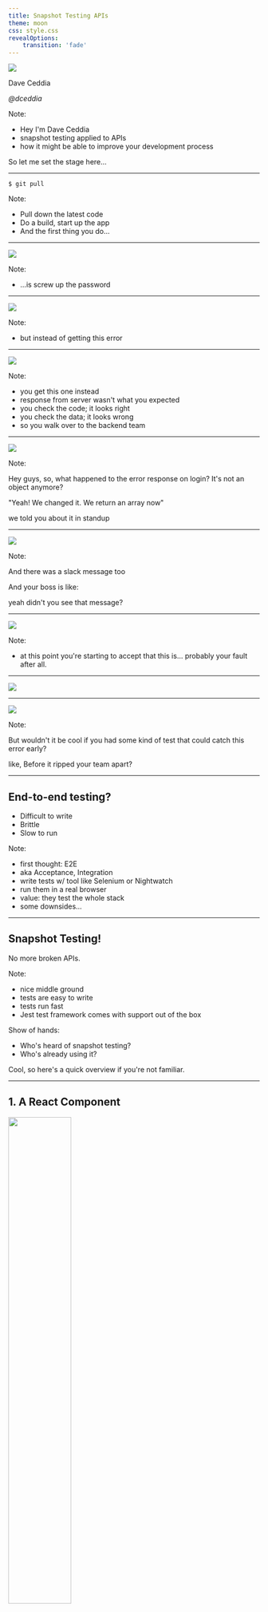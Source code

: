 ```yaml
---
title: Snapshot Testing APIs
theme: moon
css: style.css
revealOptions:
    transition: 'fade'
---
```


<img src="snapshot-testing-apis.jpg" class="plain"/>

Dave Ceddia

*@dceddia*

Note:

* Hey I'm Dave Ceddia
* snapshot testing applied to APIs
* how it might be able to improve your development process

So let me set the stage here...

---

`$ git pull`

Note:

* Pull down the latest code
* Do a build, start up the app
* And the first thing you do...

---

<img src="signin-form.png" class="plain"/>

Note:

* ...is screw up the password

---

<img src="signin-form-error.png" class="plain"/>

Note:

* but instead of getting this error

---

<img src="exception.png" />

Note:

* you get this one instead
* response from server wasn't what you expected
* you check the code; it looks right
* you check the data; it looks wrong
* so you walk over to the backend team

---

<img src="keep-calm.png" class="plain keep-calm"/>

Note:

Hey guys, so, what happened to the error response on login? It's not an object anymore?

"Yeah! We changed it. We return an array now"

we told you about it in standup

---

<img src="unamused.png" class="plain"/>


Note:

And there was a slack message too

And your boss is like:

yeah didn't you see that message?

---

<img src="lumbergh.jpg" class="lumbergh"/>

Note:

* at this point you're starting to accept that this is... probably your fault after all.

---

<img src="keep-calm-ui.png" class="plain keep-calm"/>

---

<img src="thinking-face.png" class="plain"/>

Note:

But wouldn't it be cool if you had some kind of test that could catch this error early?

like, Before it ripped your team apart?

---

## End-to-end testing?

<ul>
  <li class="fragment">Difficult to write</li>
  <li class="fragment">Brittle</li>
  <li class="fragment">Slow to run</li>
</ul>

Note:

* first thought: E2E
* aka Acceptance, Integration
* write tests w/ tool like Selenium or Nightwatch
* run them in a real browser
* value: they test the whole stack
* some downsides...

---

## Snapshot Testing!

No more broken APIs.

Note:

* nice middle ground
* tests are easy to write
* tests run fast
* Jest test framework comes with support out of the box

Show of hands:
- Who's heard of snapshot testing?
- Who's already using it?

Cool, so here's a quick overview if you're not familiar.

---

## 1. A React Component

<img src="list-component.png" class="plain" width="50%"/>

Note:

* start off with a React component
* simple one: a List that accepts items
* renders the items

---

## 2. A Test

<img src="list-test.png" class="plain" width="50%" />

Note:

* then, write a test
* renders the List with some test data
* expects the rendered component to match the snapshot on disk
* first run, there is NO snapshot on disk...

---

## 3. Writes a Snapshot

<img src="list-snapshot.png" class="plain" width="50%" />

Note:

* it writes out the snapshot
* test passes
* important: component should be correct before running the test!
* unless you're ok with some failures as you build out the component
* not TDD

---

## 4. Next run: Check the Snapshot

Note:

* snapshot gets checked into source control
* later test runs will compare against disk snapshot
* fail if snapshot doesn't match
* works ONCE, then KEEPS WORKING
* alerts you if broken

---

## Aside:

expect(...).toMatchSnapshot()

-----------

1. `npm install enzyme-to-json`

2. Add to package.json:

```json
"jest": {
	"snapshotSerializers": ["enzyme-to-json/serializer"]
}
```

Note:

* quick aside: toMatchSnapshot is not built into Jest
* (scroll back to usage slide)
* makes the tests a little easier to write
* easy to add

So snapshot tests are pretty cool...

---

but...

## did you know?

Note:

* but, fun fact

NEXT SLIDE

---

`expect(`

  *`any_type_you_want`*

`).toMatchSnapshot()`

Note:

* you can take snapshots of basically anything!
* not just React components
* can be objects, arrays, numbers, strings...

---

<img src="snapshot-all-the-things.png" class="plain all-the-things"/>

Note:

* pretty much anything
* *including* responses from your API!
* so here we go:

---

## 3 Steps To Success
<ol>
  <li class="fragment">Make an API call.</li>
  <li class="fragment">Snapshot the result.</li>
  <li class="fragment">Rest easy.</li>
</ol>


Note:

* make api call
* snapshot result
* relax, knowing the snapshot test will let you know if your API contract has been broken
* now, one thing to note....

---

## This is for real

* Real API calls
* Not mocked
* Requires a running server
* **Clean the data** between tests!

Note:

* these tests will be calling your REAL api.
* need a running server
* clean data
* test 1) lists users, test 2) creates a user
* if list expects to see 2 users returned, and data isn't being reset between test runs, it will break.

* let's look at an example

---

<img src="example-test-2.png" class="plain"/>

<!--
test('good login', async () => {
	const response = await API.login(
		'test-account@example.com',
		'supersecret!'
	);
	expect(response.data).toMatchSnapshot();
});
-->

Note:

* it makes a call to the login API
* then it expects that the response matches the snapshot
* using async/await
* the `await` just pauses on that line until the promise resolves
* then here is the snapshot...

---

<img src="snapshot-login-success.png" class="plain"/>

Note:

* almost like running JSON.stringify on the response
* here's another example...

---

<img src="example-test-1.png" class="plain"/>

<!--
test('failed login (bad password)', async () => {
  let data;
  try {
    data = await API.login('me@example.com', 'wrong_password');
    fail();
  } catch(e) {
    expect(e.response.data).toMatchSnapshot();
  }
});
-->

Note:

* calls the same Login API
* does not care about the response
* Login call should throw an error, because login should fail
* checks the response data against the snapshot
* why data, not full response?
* full response object has lots of gory detail that you probably don't care about
* maybe check status code?
* but mainly concerned with the data
* here's the snapshot

---

<img src="snapshot-login-error.png" class="plain"/>

Note:

* just a plain object
* with an error message
* if API starts returning arrays, this test will catch that quickly

---

<img src="snapshot-login-success.png" class="plain"/>

Note:

* here's the success response from earlier
* notice it has a timestamp
* this could be a problem for your snapshot tests

---

## Some Things Change

<img src="bleach.jpg" class="fragment plain bleach"/>

Sanitize them.

<ul>
  <li class="fragment">Randomized IDs</li>
  <li class="fragment">Timestamps</li>
</ul>

Note:

* in general, watch out for things that can change
* randomized or autoincrementing IDs...
* timestamps
* anything that could change between responses
* or between test runs
* here's an example of making a request for data that will change...

---

<img src="example-test-3.png" class="plain"/>

<!--
test('createOrder', async () => {
	let order = await API.createOrder('Camera', 19.84);
	order = sanitize(order, ['id', 'created_at']);
	expect(order).toMatchSnapshot();
});
-->


Note:
* make an API call to buy a camera
* for some reason the user gets to specify the price
* the resulting order has `id` and `created_at` fields
* pass the order through sanitize function
* then expect sanitized order to match snapshot
* here's the resulting snapshot...

---

<img src="snapshot-create-order.png" class="plain" width="50%" />

Note:

* the unstable properties have been sanitized
* so here is the sanitize function...

---

<img src="sanitize.png" class="plain"/>

<!--
import * as _ from 'lodash';
import * as API from 'api';

function sanitize(data, keys) {
  return keys.reduce((result, key) => {
    const val = _.get(result, key);
    if(!val || _.isArray(val) || _.isObject(val)) {
      return result;
    } else {
      return _.set(_.cloneDeep(result), key, '[SANITIZED]');
    }
  }, data);
}
-->

* takes the data object, and an array of keys
* (go back to calling code)
* loops over the keys
* starts with the original data as initial value
* fetches that key
* ignores it if undefined, or a complex type
* don't want to sanitize whole objects
* sanitize the minimal amount of data
* if it finds the value, it makes a copy of the result and changes the value
* yeah, half immutable...
* uses lodash: lets you specify deeply-nested keys
* like...

---

`items[0].manufacturer.id`

Note:

* this is pretty nice
* safely handles undefined links in the chain

---

## 3 Steps To Success
<ol>
  <li class="fragment">Make an API call.</li>
  <li class="fragment">Snapshot the result.</li>
  <li class="fragment">Rest easy.</li>
</ol>

---

[daveceddia.com/talks/snapshot-testing-apis](https://daveceddia.com/talks/snapshot-testing-apis/)

<br/>

## Dave Ceddia

@dceddia

[daveceddia.com](https://daveceddia.com)

<div style="line-height:0;">
	<img src="pure-react-3d-cover.svg" class="plain book"/>
	<br/>
	<a href="http://purereact.com" class="pure-react-link">purereact.com</a>
</div>

Note:

* Say hi on Twitter @dceddia
* I write weekly-ish articles about React at daveceddia.com
* just starting to learn? Pure React! learn a little faster


